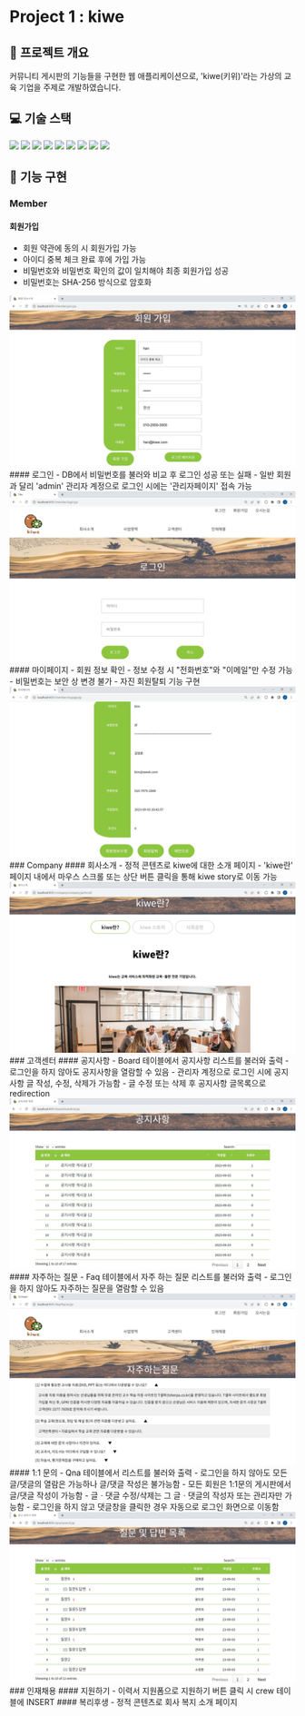 # Project 1 : kiwe

## 📝 프로젝트 개요
커뮤니티 게시판의 기능들을 구현한 웹 애플리케이션으로, 'kiwe(키위)'라는 가상의 교육 기업을 주제로 개발하였습니다. 

## 💻 기술 스택
<img src="https://img.shields.io/badge/html5-E34F26?style=for-the-badge&logo=html5&logoColor=white"> <img src="https://img.shields.io/badge/css-1572B6?style=for-the-badge&logo=css3&logoColor=white"> <img src="https://img.shields.io/badge/javascript-F7DF1E?style=for-the-badge&logo=javascript&logoColor=black"> <img src="https://img.shields.io/badge/mariaDB-003545?style=for-the-badge&logo=mariaDB&logoColor=white"> <img src="https://img.shields.io/badge/java-007396?style=for-the-badge&logo=java&logoColor=white"> <img src="https://img.shields.io/badge/apache tomcat-F8DC75?style=for-the-badge&logo=apachetomcat&logoColor=white"> <img src="https://img.shields.io/badge/git-F05032?style=for-the-badge&logo=git&logoColor=white"> <img src="https://img.shields.io/badge/github-181717?style=for-the-badge&logo=github&logoColor=white"> <img src="https://img.shields.io/badge/jquery-0769AD?style=for-the-badge&logo=jquery&logoColor=white">

## 🔧 기능 구현
### Member
#### 회원가입
- 회원 약관에 동의 시 회원가입 가능
- 아이디 중복 체크 완료 후에 가입 가능
- 비밀번호와 비밀번호 확인의 값이 일치해야 최종 회원가입 성공
- 비밀번호는 SHA-256 방식으로 암호화
<img src="img/join.jpg" alt="join">
#### 로그인
- DB에서 비밀번호를 불러와 비교 후 로그인 성공 또는 실패
- 일반 회원과 달리 'admin' 관리자 계정으로 로그인 시에는 '관리자페이지' 접속 가능
<img src="img/login.jpg" alt="login">
#### 마이페이지
- 회원 정보 확인
- 정보 수정 시 "전화번호"와 "이메일"만 수정 가능
- 비밀번호는 보안 상 변경 불가
- 자진 회원탈퇴 기능 구현
<img src="img/mypage.jpg" alt="mypage">
### Company
#### 회사소개
- 정적 콘텐츠로 kiwe에 대한 소개 페이지
- 'kiwe란' 페이지 내에서 마우스 스크롤 또는 상단 버튼 클릭을 통해 kiwe story로 이동 가능
<img src="img/company.jpg" alt="company">
### 고객센터
#### 공지사항
- Board 테이블에서 공지사항 리스트를 불러와 출력
- 로그인을 하지 않아도 공지사항을 열람할 수 있음
- 관리자 계정으로 로그인 시에 공지사항 글 작성, 수정, 삭제가 가능함
- 글 수정 또는 삭제 후 공지사항 글목록으로 redirection
<img src="img/board.jpg" alt="board">
#### 자주하는 질문
- Faq 테이블에서 자주 하는 질문 리스트를 불러와 출력
- 로그인을 하지 않아도 자주하는 질문을 열람할 수 있음
<img src="img/faq.jpg" alt="faq">
#### 1:1 문의
- Qna 테이블에서 리스트를 불러와 출력
- 로그인을 하지 않아도 모든 글/댓글의 열람은 가능하나 글/댓글 작성은 불가능함
- 모든 회원은 1:1문의 게시판에서 글/댓글 작성이 가능함
- 글ㆍ댓글 수정/삭제는 그 글ㆍ댓글의 작성자 또는 관리자만 가능함
- 로그인을 하지 않고 댓글창을 클릭한 경우 자동으로 로그인 화면으로 이동함
<img src="img/qna.jpg" alt="qna">
### 인재채용
#### 지원하기
- 이력서 지원폼으로 지원하기 버튼 클릭 시 crew 테이블에 INSERT
#### 복리후생
- 정적 콘텐츠로 회사 복지 소개 페이지

